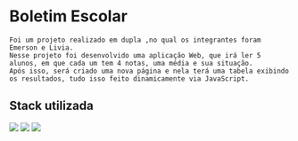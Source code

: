 # Boletim Escolar
    Foi um projeto realizado em dupla ,no qual os integrantes foram Emerson e Livia.
    Nesse projeto foi desenvolvido uma aplicação Web, que irá ler 5 alunos, em que cada um tem 4 notas, uma média e sua situação.
    Após isso, será criado uma nova página e nela terá uma tabela exibindo os resultados, tudo isso feito dinamicamente via JavaScript. 



## Stack utilizada
  ![](https://img.shields.io/badge/HTML5-E34F26?style=for-the-badge&logo=html5&logoColor=white)
  ![](https://img.shields.io/badge/CSS3-1572B6?style=for-the-badge&logo=css3&logoColor=white)
  ![](https://img.shields.io/badge/JavaScript-F7DF1E?style=for-the-badge&logo=javascript&logoColor=black)
